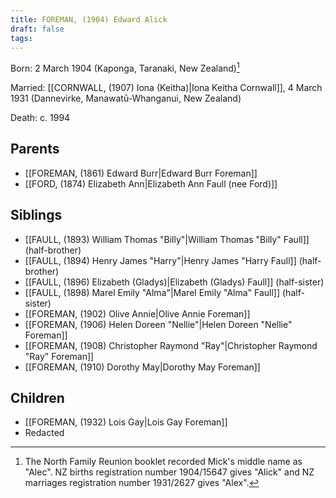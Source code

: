 ```yaml
---
title: FOREMAN, (1904) Edward Alick
draft: false
tags:
---
```

Born: 2 March 1904 (Kaponga, Taranaki, New Zealand)[^1]

Married: [[CORNWALL, (1907) Iona (Keitha)|Iona Keitha Cornwall]], 4 March 1931 (Dannevirke, Manawatū-Whanganui, New Zealand)

Death: c. 1994

## Parents
- [[FOREMAN, (1861) Edward Burr|Edward Burr Foreman]]
- [[FORD, (1874) Elizabeth Ann|Elizabeth Ann Faull (nee Ford)]]

## Siblings
- [[FAULL, (1893) William Thomas "Billy"|William Thomas "Billy" Faull]] (half-brother)
- [[FAULL, (1894) Henry James "Harry"|Henry James "Harry Faull]] (half-brother)
- [[FAULL, (1896) Elizabeth (Gladys)|Elizabeth (Gladys) Faull]] (half-sister)
- [[FAULL, (1898) Marel Emily "Alma"|Marel Emily "Alma" Faull]] (half-sister)
- [[FOREMAN, (1902) Olive Annie|Olive Annie Foreman]]
- [[FOREMAN, (1906) Helen Doreen "Nellie"|Helen Doreen "Nellie" Foreman]]
- [[FOREMAN, (1908) Christopher Raymond "Ray"|Christopher Raymond "Ray" Foreman]]
- [[FOREMAN, (1910) Dorothy May|Dorothy May Foreman]]

## Children
- [[FOREMAN, (1932) Lois Gay|Lois Gay Foreman]]
- Redacted


[^1]: The North Family Reunion booklet recorded Mick's middle name as "Alec". NZ births registration number 1904/15647 gives "Alick" and NZ marriages registration number 1931/2627 gives "Alex".
